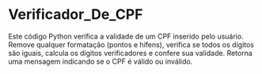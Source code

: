 # Verificador_De_CPF
Este código Python verifica a validade de um CPF inserido pelo usuário. Remove qualquer formatação (pontos e hífens), verifica se todos os dígitos são iguais, calcula os dígitos verificadores e confere sua validade. Retorna uma mensagem indicando se o CPF é válido ou inválido.
